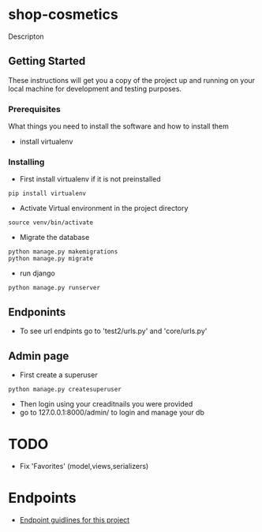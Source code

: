 # shop-cosmetics

Descripton

## Getting Started

These instructions will get you a copy of the project up and running on your local machine for development and testing purposes.

### Prerequisites

What things you need to install the software and how to install them
* install virtualenv

### Installing

* First install virtualenv if it is not preinstalled
```
pip install virtualenv
```
* Activate Virtual environment in the project directory

```
source venv/bin/activate
```

* Migrate the database
```
python manage.py makemigrations
python manage.py migrate
```
* run django

```
python manage.py runserver
```
## Endponints

* To see url endpints go to 'test2/urls.py' and 'core/urls.py'
## Admin page
* First create a superuser
```
python manage.py createsuperuser
```
* Then login using your creaditnails you were provided
* go to 127.0.0.1:8000/admin/ to login and manage your db

# TODO

* Fix 'Favorites' (model,views,serializers)

# Endpoints
* [Endpoint guidlines for this project](docs/guidlines.md)
